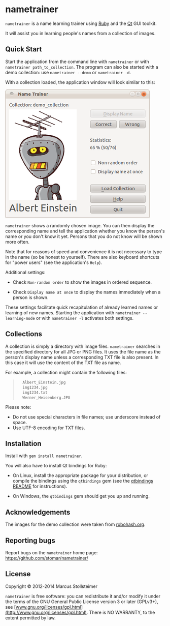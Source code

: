 nametrainer
===========

`nametrainer` is a name learning trainer using [Ruby][Ruby] and the [Qt][Qt] GUI toolkit.

It will assist you in learning people's names from a collection of images.

Quick Start
----------

Start the application from the command line with
`nametrainer` or with `nametrainer path_to_collection`.
The program can also be started with a demo collection:
use `nametrainer --demo` or `nametrainer -d`.

With a collection loaded, the application window will look similar to this:

<img src="screenshot.png" alt="Screenshot" width="455" height="403" />

`nametrainer` shows a randomly chosen image.
You can then display the corresponding name and tell the application
whether you know the person's name or you don't know it yet.
Persons that you do not know will be shown more often.

Note that for reasons of speed and convenience it is not necessary
to type in the name (so be honest to yourself).
There are also keyboard shortcuts for "power users" (see the application's `Help`).

Additional settings:

-   Check `Non-random order` to show the images in ordered sequence.

-   Check `Display name at once` to display the names immediately when
    a person is shown.

These settings facilitate quick recapitulation of already learned names
or learning of new names.
Starting the application with `nametrainer --learning-mode` or with
`nametrainer -l` activates both settings.

Collections
-----------

A collection is simply a directory with image files.
`nametrainer` searches in the specified directory for all JPG or PNG files.
It uses the file name as the person's display name unless a corresponding TXT file
is also present. In this case it will use the content of the TXT file as name.

For example, a collection might contain the following files:

>       Albert_Einstein.jpg
>       img1234.jpg
>       img1234.txt
>       Werner_Heisenberg.JPG

Please note:

-   Do not use special characters in file names; use underscore instead of space.
-   Use UTF-8 encoding for TXT files.

Installation
------------

Install with `gem install nametrainer`.

You will also have to install Qt bindings for Ruby:

-   On Linux, install the appropriate package for your distribution,
    or compile the bindings using the `qtbindings` gem
    (see the [qtbindings README](https://github.com/ryanmelt/qtbindings#readme)
    for instructions).

-   On Windows, the `qtbindings` gem should get you up and running.

Acknowledgements
----------------

The images for the demo collection were taken from [robohash.org](http://robohash.org/).

Reporting bugs
--------------

Report bugs on the `nametrainer` home page: <https://github.com/stomar/nametrainer/>

License
-------

Copyright &copy; 2012-2014 Marcus Stollsteimer

`nametrainer` is free software: you can redistribute it and/or modify
it under the terms of the GNU General Public License version 3 or later (GPLv3+),
see [www.gnu.org/licenses/gpl.html](http://www.gnu.org/licenses/gpl.html).
There is NO WARRANTY, to the extent permitted by law.


[Ruby]: http://www.ruby-lang.org/
[Qt]:   http://qt-project.org/
